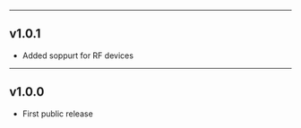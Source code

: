 -------------------
v1.0.1
-------------------
 - Added soppurt for RF devices
-------------------
v1.0.0
-------------------
 - First public release
